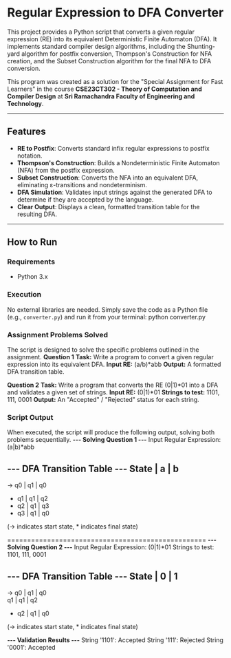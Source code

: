# Regular Expression to DFA Converter

This project provides a Python script that converts a given regular expression (RE) into its equivalent Deterministic Finite Automaton (DFA). It implements standard compiler design algorithms, including the Shunting-yard algorithm for postfix conversion, Thompson's Construction for NFA creation, and the Subset Construction algorithm for the final NFA to DFA conversion.

This program was created as a solution for the "Special Assignment for Fast Learners" in the course **CSE23CT302 - Theory of Computation and Compiler Design** at **Sri Ramachandra Faculty of Engineering and Technology**.

---
## Features

* **RE to Postfix**: Converts standard infix regular expressions to postfix notation.
* **Thompson's Construction**: Builds a Nondeterministic Finite Automaton (NFA) from the postfix expression.
* **Subset Construction**: Converts the NFA into an equivalent DFA, eliminating ε-transitions and nondeterminism.
* **DFA Simulation**: Validates input strings against the generated DFA to determine if they are accepted by the language.
* **Clear Output**: Displays a clean, formatted transition table for the resulting DFA.

---
## How to Run
### **Requirements**
* Python 3.x

### **Execution**
No external libraries are needed. Simply save the code as a Python file (e.g., `converter.py`) and run it from your terminal:
python converter.py

### **Assignment Problems Solved**
The script is designed to solve the specific problems outlined in the assignment.
**Question 1**
**Task:** Write a program to convert a given regular expression into its equivalent DFA.
**Input RE:** (a/b)*abb 
**Output:** A formatted DFA transition table.

**Question 2**
**Task:** Write a program that converts the RE (0|1)*01 into a DFA and validates a given set of strings.
**Input RE:** (0|1)*01 
**Strings to test:** 1101, 111, 0001 
**Output:** An "Accepted" / "Rejected" status for each string.

### **Script Output**
When executed, the script will produce the following output, solving both problems sequentially.
**--- Solving Question 1 ---**
Input Regular Expression: (a|b)*abb

--- DFA Transition Table ---
State         |   a   |   b   
-----------------------------
->  q0        |   q1    |   q0    
* q1        |   q1    |   q2    
* q2        |   q1    |   q3    
* q3        |   q1    |   q0    

(-> indicates start state, * indicates final state)

==================================================
**--- Solving Question 2 ---**
Input Regular Expression: (0|1)*01
Strings to test: 1101, 111, 0001

--- DFA Transition Table ---
State         |   0   |   1   
-----------------------------
->  q0        |   q1    |   q0    
    q1        |   q1    |   q2    
  * q2        |   q1    |   q0    

(-> indicates start state, * indicates final state)

**--- Validation Results ---**
String '1101': Accepted
String '111': Rejected
String '0001': Accepted
